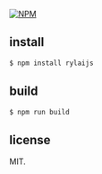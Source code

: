 [![NPM](https://nodei.co/npm/rylaijs.png?downloads=true&downloadRank=true&stars=true)](https://nodei.co/npm/rylaijs/)

## install

```sh
$ npm install rylaijs
```

## build

```sh
$ npm run build
```

## license

MIT.